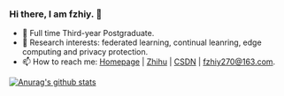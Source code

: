 ### Hi there, I am fzhiy.  👋

- 🔭 Full time Third-year Postgraduate.
- 🌱 Research interests: federated learning, continual leanring, edge computing and privacy protection.
- 📫 How to reach me: [Homepage](https://home.fzhiy.net/) | [Zhihu](https://www.zhihu.com/people/ni-feng-88-10) | [CSDN](https://blog.csdn.net/feng_zhiyu) | <a href="mailto:fzhiy270@163.com">fzhiy270@163.com</a>.

<!--
**fzhiy/fzhiy** is a ✨ _special_ ✨ repository because its `README.md` (this file) appears on your GitHub profile.

Here are some ideas to get you started:

- 🔭 I’m currently working on ...
- 🌱 I’m currently learning ...
- 👯 I’m looking to collaborate on ...
- 🤔 I’m looking for help with ...
- 💬 Ask me about ...
- 📫 How to reach me: ...
- 😄 Pronouns: ...
- ⚡ Fun fact: ...
-->

[![Anurag's github stats](https://github-readme-stats.vercel.app/api?username=fzhiy)](https://github.com/fzhiy/github-readme-stats)
